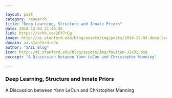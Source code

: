```yaml
---

layout: post
category: research
title: "Deep Learning, Structure and Innate Priors"
date: 2018-12-03 21:46:45
link: https://vrhk.co/2FY7rGg
image: http://ai.stanford.edu/blog/assets/img/posts/2018-12-03-deep-learning-structure-and-innate-priors/feature.png
domain: ai.stanford.edu
author: "SAIL Blog"
icon: http://ai.stanford.edu/blog/assets/img/favicon-32x32.png
excerpt: "A Discussion between Yann LeCun and Christopher Manning"

---
```


### Deep Learning, Structure and Innate Priors

A Discussion between Yann LeCun and Christopher Manning